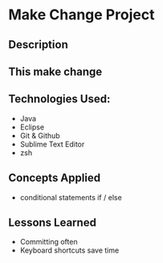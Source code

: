 # Make Change Project

## Description 
## This make change

## Technologies Used:
- Java
- Eclipse
- Git & Github
- Sublime Text Editor
- zsh

## Concepts Applied
- conditional statements if / else

## Lessons Learned
- Committing often
- Keyboard shortcuts save time
